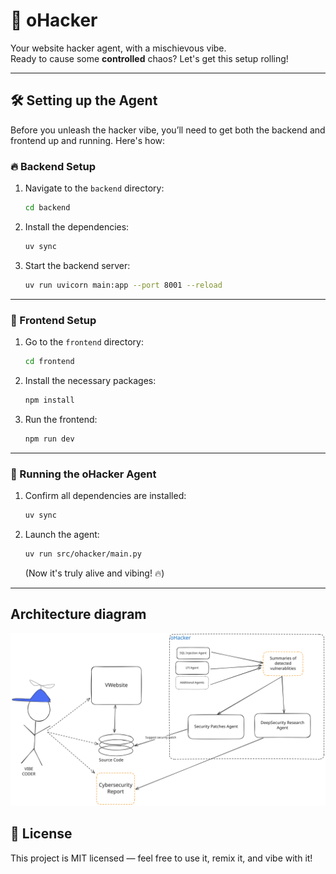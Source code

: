 # 🚀 oHacker

Your website hacker agent, with a mischievous vibe.  
Ready to cause some **controlled** chaos? Let's get this setup rolling!

---

## 🛠️ Setting up the Agent

Before you unleash the hacker vibe, you’ll need to get both the backend and frontend up and running. Here's how:

### 🔥 Backend Setup
1. Navigate to the `backend` directory:
   ```bash
   cd backend
   ```
2. Install the dependencies:
   ```bash
   uv sync
   ```
3. Start the backend server:
   ```bash
   uv run uvicorn main:app --port 8001 --reload
   ```

---

### 🎨 Frontend Setup
1. Go to the `frontend` directory:
   ```bash
   cd frontend
   ```
2. Install the necessary packages:
   ```bash
   npm install
   ```
3. Run the frontend:
   ```bash
   npm run dev
   ```

---

### 🤖 Running the oHacker Agent
1. Confirm all dependencies are installed:
   ```bash
   uv sync
   ```
2. Launch the agent:
   ```bash
   uv run src/ohacker/main.py
   ```
   (Now it's truly alive and vibing! 🔥)

---

## Architecture diagram
![Architecture Diagram](architecture.svg)


## 📜 License

This project is MIT licensed — feel free to use it, remix it, and vibe with it!  
